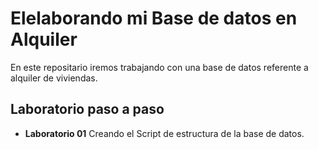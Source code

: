 # Elelaborando mi Base de datos en Alquiler
En este repositario iremos trabajando con una base de datos referente a alquiler de viviendas.

## Laboratorio paso a paso
- **Laboratorio 01** Creando el Script de estructura de la base de datos.